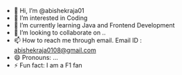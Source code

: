 - 👋 Hi, I’m @abishekraja01
- 👀 I’m interested in Coding
- 🌱 I’m currently learning Java and Frontend Development
- 💞️ I’m looking to collaborate on ..
- 📫 How to reach me through email. Email ID : abishekraja0108@gmail.com
- 😄 Pronouns: ...
- ⚡ Fun fact: I am a F1 fan

<!---
abishekraja01/abishekraja01 is a ✨ special ✨ repository because its `README.md` (this file) appears on your GitHub profile.
You can click the Preview link to take a look at your changes.
--->
